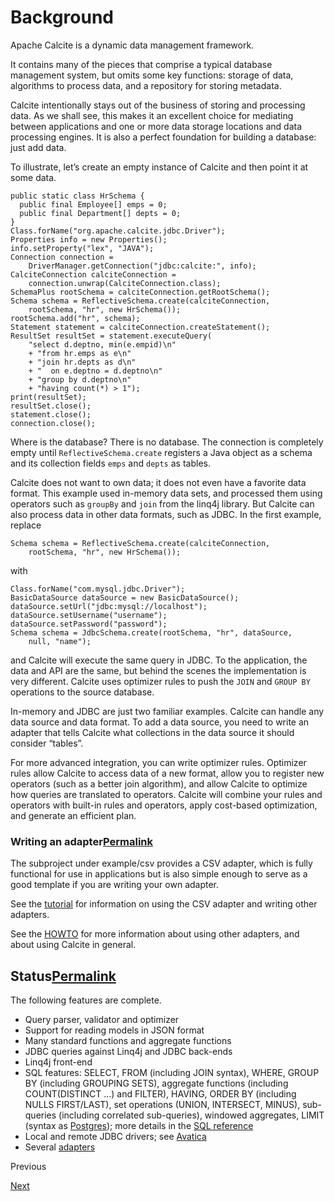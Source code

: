 Background
==========

Apache Calcite is a dynamic data management framework.

It contains many of the pieces that comprise a typical database management system, but omits some key functions: storage of data, algorithms to process data, and a repository for storing metadata.

Calcite intentionally stays out of the business of storing and processing data. As we shall see, this makes it an excellent choice for mediating between applications and one or more data storage locations and data processing engines. It is also a perfect foundation for building a database: just add data.

To illustrate, let’s create an empty instance of Calcite and then point it at some data.

    public static class HrSchema {
      public final Employee[] emps = 0;
      public final Department[] depts = 0;
    }
    Class.forName("org.apache.calcite.jdbc.Driver");
    Properties info = new Properties();
    info.setProperty("lex", "JAVA");
    Connection connection =
        DriverManager.getConnection("jdbc:calcite:", info);
    CalciteConnection calciteConnection =
        connection.unwrap(CalciteConnection.class);
    SchemaPlus rootSchema = calciteConnection.getRootSchema();
    Schema schema = ReflectiveSchema.create(calciteConnection,
        rootSchema, "hr", new HrSchema());
    rootSchema.add("hr", schema);
    Statement statement = calciteConnection.createStatement();
    ResultSet resultSet = statement.executeQuery(
        "select d.deptno, min(e.empid)\n"
        + "from hr.emps as e\n"
        + "join hr.depts as d\n"
        + "  on e.deptno = d.deptno\n"
        + "group by d.deptno\n"
        + "having count(*) > 1");
    print(resultSet);
    resultSet.close();
    statement.close();
    connection.close();

Where is the database? There is no database. The connection is completely empty until `ReflectiveSchema.create` registers a Java object as a schema and its collection fields `emps` and `depts` as tables.

Calcite does not want to own data; it does not even have a favorite data format. This example used in-memory data sets, and processed them using operators such as `groupBy` and `join` from the linq4j library. But Calcite can also process data in other data formats, such as JDBC. In the first example, replace

    Schema schema = ReflectiveSchema.create(calciteConnection,
        rootSchema, "hr", new HrSchema());

with

    Class.forName("com.mysql.jdbc.Driver");
    BasicDataSource dataSource = new BasicDataSource();
    dataSource.setUrl("jdbc:mysql://localhost");
    dataSource.setUsername("username");
    dataSource.setPassword("password");
    Schema schema = JdbcSchema.create(rootSchema, "hr", dataSource,
        null, "name");

and Calcite will execute the same query in JDBC. To the application, the data and API are the same, but behind the scenes the implementation is very different. Calcite uses optimizer rules to push the `JOIN` and `GROUP BY` operations to the source database.

In-memory and JDBC are just two familiar examples. Calcite can handle any data source and data format. To add a data source, you need to write an adapter that tells Calcite what collections in the data source it should consider “tables”.

For more advanced integration, you can write optimizer rules. Optimizer rules allow Calcite to access data of a new format, allow you to register new operators (such as a better join algorithm), and allow Calcite to optimize how queries are translated to operators. Calcite will combine your rules and operators with built-in rules and operators, apply cost-based optimization, and generate an efficient plan.

### Writing an adapter[Permalink](#writing-an-adapter "Permalink")

The subproject under example/csv provides a CSV adapter, which is fully functional for use in applications but is also simple enough to serve as a good template if you are writing your own adapter.

See the [tutorial](./tutorial.md) for information on using the CSV adapter and writing other adapters.

See the [HOWTO](howto.html) for more information about using other adapters, and about using Calcite in general.

Status[Permalink](#status "Permalink")
--------------------------------------

The following features are complete.

*   Query parser, validator and optimizer
*   Support for reading models in JSON format
*   Many standard functions and aggregate functions
*   JDBC queries against Linq4j and JDBC back-ends
*   Linq4j front-end
*   SQL features: SELECT, FROM (including JOIN syntax), WHERE, GROUP BY (including GROUPING SETS), aggregate functions (including COUNT(DISTINCT …) and FILTER), HAVING, ORDER BY (including NULLS FIRST/LAST), set operations (UNION, INTERSECT, MINUS), sub-queries (including correlated sub-queries), windowed aggregates, LIMIT (syntax as [Postgres](https://www.postgresql.org/docs/8.4/static/sql-select.html#SQL-LIMIT)); more details in the [SQL reference](reference.html)
*   Local and remote JDBC drivers; see [Avatica](avatica_overview.html)
*   Several [adapters](adapter.html)

Previous

[Next](./tutorial.md)